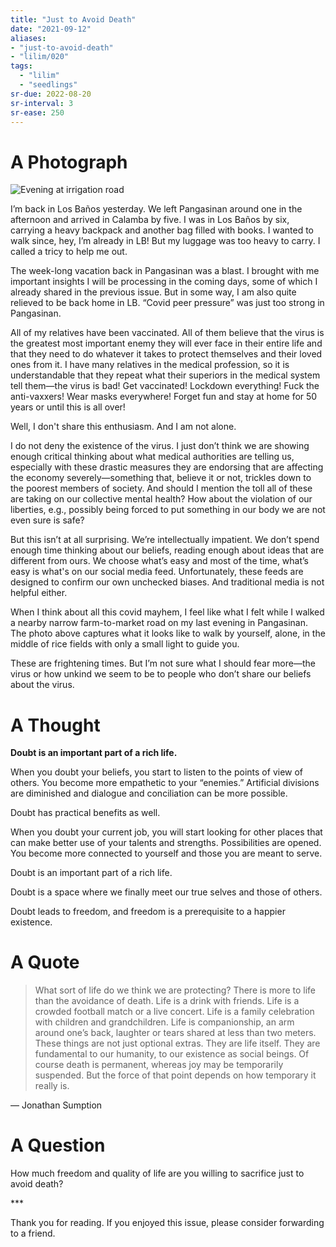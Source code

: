 ```yaml
---
title: "Just to Avoid Death"
date: "2021-09-12"
aliases:
- "just-to-avoid-death"
- "lilim/020"
tags:
  - "lilim"
  - "seedlings"
sr-due: 2022-08-20
sr-interval: 3
sr-ease: 250
---
```

# A Photograph

![Evening at irrigation road](essays/images/evening-irrigation-road.jpg)

I’m back in Los Baños yesterday. We left Pangasinan around one in the afternoon and arrived in Calamba by five. I was in Los Baños by six, carrying a heavy backpack and another bag filled with books. I wanted to walk since, hey, I’m already in LB! But my luggage was too heavy to carry. I called a tricy to help me out.

The week-long vacation back in Pangasinan was a blast. I brought with me important insights I will be processing in the coming days, some of which I already shared in the previous issue. But in some way, I am also quite relieved to be back home in LB. “Covid peer pressure” was just too strong in Pangasinan.

All of my relatives have been vaccinated. All of them believe that the virus is the greatest most important enemy they will ever face in their entire life and that they need to do whatever it takes to protect themselves and their loved ones from it. I have many relatives in the medical profession, so it is understandable that they repeat what their superiors in the medical system tell them—the virus is bad! Get vaccinated! Lockdown everything! Fuck the anti-vaxxers! Wear masks everywhere! Forget fun and stay at home for 50 years or until this is all over!

Well, I don't share this enthusiasm. And I am not alone.

I do not deny the existence of the virus. I just don’t think we are showing enough critical thinking about what medical authorities are telling us, especially with these drastic measures they are endorsing that are affecting the economy severely—something that, believe it or not, trickles down to the poorest members of society. And should I mention the toll all of these are taking on our collective mental health? How about the violation of our liberties, e.g., possibly being forced to put something in our body we are not even sure is safe?

But this isn’t at all surprising. We’re intellectually impatient. We don’t spend enough time thinking about our beliefs, reading enough about ideas that are different from ours. We choose what’s easy and most of the time, what’s easy is what's on our social media feed. Unfortunately, these feeds are designed to confirm our own unchecked biases. And traditional media is not helpful either.

When I think about all this covid mayhem, I feel like what I felt while I walked a nearby narrow farm-to-market road on my last evening in Pangasinan. The photo above captures what it looks like to walk by yourself, alone, in the middle of rice fields with only a small light to guide you.

These are frightening times. But I’m not sure what I should fear more—the virus or how unkind we seem to be to people who don’t share our beliefs about the virus.

# A Thought

**Doubt is an important part of a rich life.**

When you doubt your beliefs, you start to listen to the points of view of others. You become more empathetic to your “enemies.” Artificial divisions are diminished and dialogue and conciliation can be more possible.

Doubt has practical benefits as well.

When you doubt your current job, you will start looking for other places that can make better use of your talents and strengths. Possibilities are opened. You become more connected to yourself and those you are meant to serve.

Doubt is an important part of a rich life.

Doubt is a space where we finally meet our true selves and those of others.

Doubt leads to freedom, and freedom is a prerequisite to a happier existence.

# A Quote

> What sort of life do we think we are protecting? There is more to life than the avoidance of death. Life is a drink with friends. Life is a crowded football match or a live concert. Life is a family celebration with children and grandchildren. Life is companionship, an arm around one’s back, laughter or tears shared at less than two meters. These things are not just optional extras. They are life itself. They are fundamental to our humanity, to our existence as social beings. Of course death is permanent, whereas joy may be temporarily suspended. But the force of that point depends on how temporary it really is.

— Jonathan Sumption

# A Question

How much freedom and quality of life are you willing to sacrifice just to avoid death?

\***

Thank you for reading. If you enjoyed this issue, please consider forwarding to a friend.
